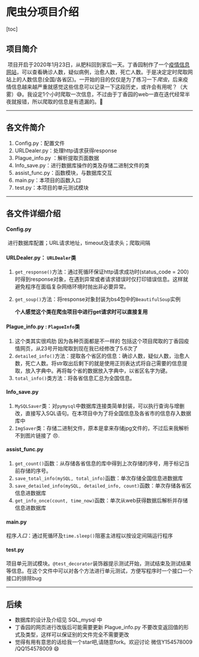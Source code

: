 # 爬虫分项目介绍

[toc]

## 项目简介

​	项目开启于2020年1月23日，从肥科回到家后一天。丁香园制作了一个[疫情信息网站](https://3g.dxy.cn/newh5/view/pneumonia)，可以查看确诊人数，疑似病例，治愈人数，死亡人数。于是决定定时爬取网站上的人数信息(全国/各省区)。一开始的目的仅仅是为了练习一下*爬虫*，后来疫情信息越来越严重就感觉这些信息可以记录一下这段历史，或许会有用呢？（大雾）:sweat_smile:。我设定1个小时爬取一次信息，不过由于丁香园的web一直在迭代经常半夜就报错，所以爬取的信息是有遗漏的。:black_heart:

----

## 各文件简介

1. Config.py：配置文件
2. URLDealer.py：处理http请求获得response
3. Plague_info.py ：解析提取页面数据
4. Info_save.py：进行数据库操作的类及存储二进制文件的类
5. assist_func.py：函数模块，与数据库交互
6. main.py：本项目的函数入口
7. test.py：本项目的单元测试模块

----

## 各文件详细介绍

#### 	Config.py

​		进行数据库配置；URL请求地址，timeout及请求头；爬取间隔

#### 	URLDealer.py： `URLDealer`类

  1. `get_response()`方法：通过死循环保证http请求成功时(status_code = 200)时得到response对象，在遇到异常或者请求错误时仅打印错误信息。这样就避免程序在面临复杂网络环境时抛出非必要异常。

  2. `get_soup()`方法：将response对象封装为bs4包中的`BeautifulSoup`实例

     ​	**个人感觉这个类在爬虫项目中进行get请求时可以直接复用**

#### Plague_info.py : `PlagueInfo`类

1. 这个类其实很鸡肋 因为各种页面都是不一样的 包括这个项目爬取的丁香园疫情网页，从23号开始爬取到现在我已经修改了5.6次了
2. `detailed_info()`方法：提取各个省区的信息：确诊人数，疑似人数，治愈人数，死亡人数。将str取出后剩下的就是使用正则表达式将自己需要的信息提取，放入字典中。再将每个省的数据放入字典中，以省区名字为键。
3. `total_info()`类方法：将各省信息汇总为全国信息。

#### Info_save.py

1. `MySQLSaver`类：对`pymysql`中数据库连接类简单封装，可以执行查询与增删改，直接写入SQL语句。在本项目中为了将全国信息及各省市的信息存入数据库中
2. `ImgSaver`类：存储二进制文件，原本是拿来存储jpg文件的，不过后来我解析不到图片链接了 :angry:.

#### assist_func.py

1. `get_count()`函数：从存储各省信息的库中得到上次存储的序号，用于标记当前存储的序号。
2. `save_total_info(mySQL, total_info)`函数：单次存储全国信息进数据库
3. `save_detailed_info(mySQL, detailed_info, count)`函数：单次存储各省区信息进数据库
4. `get_info_once(count, time_now)`函数：单次从web获得数据后解析并存储信息进数据库

#### main.py

​	程序*入口*：通过死循环及`time.sleep()`阻塞主进程以按设定间隔运行程序

#### test.py

​	项目单元测试模块。`@test_decorator`装饰器提示测试开始，测试结束及测试结果等信息。在这个文件中可以对各个方法进行单元测试，方便写程序时一个接口一个接口的排除bug

****

## 后续

* 数据库的设计及介绍见 SQL_mysql 中
* 丁香园的网页进行改版后可能需要更新 Plague_info.py 不要改变返回值的形式及类型，这样可以保证别的文件完全不需要更改
* 觉得有用有意思的话给我一个star吧,请随意fork。欢迎讨论 微信Y154578009 /QQ154578009 :smile:









​	

